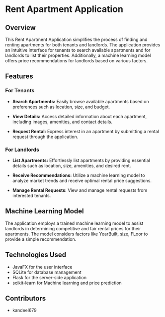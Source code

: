 # Rent Apartment Application

## Overview

This Rent Apartment Application simplifies the process of finding and renting apartments for both tenants and landlords. The application provides an intuitive interface for tenants to search available apartments and for landlords to list their properties. Additionally, a machine learning model offers price recommendations for landlords based on various factors.

## Features

### For Tenants

- **Search Apartments:** Easily browse available apartments based on preferences such as location, size, and budget.

- **View Details:** Access detailed information about each apartment, including images, amenities, and contact details.

- **Request Rental:** Express interest in an apartment by submitting a rental request through the application.

### For Landlords

- **List Apartments:** Effortlessly list apartments by providing essential details such as location, size, amenities, and desired rent.

- **Receive Recommendations:** Utilize a machine learning model to analyze market trends and receive optimal rental price suggestions.

- **Manage Rental Requests:** View and manage rental requests from interested tenants.

## Machine Learning Model

The application employs a trained machine learning model to assist landlords in determining competitive and fair rental prices for their apartments. The model considers factors like YearBuilt, size, FLoor to provide a simple recommendation.



## Technologies Used

- JavaFX for the user interface
- SQLite for database management
- Flask for the server-side application
- scikit-learn for Machine learning and price prediction

## Contributors

- kandeel679
